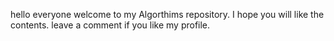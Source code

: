 hello everyone welcome to my Algorthims repository. I hope you will like the contents. leave a comment if you like my profile.
